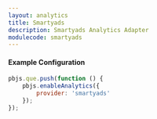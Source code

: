 ```yaml
---
layout: analytics
title: Smartyads
description: Smartyads Analytics Adapter
modulecode: smartyads
---
```


#### Example Configuration

```javascript
pbjs.que.push(function () {
    pbjs.enableAnalytics({
        provider: 'smartyads'
    });
});
```
